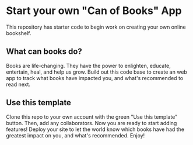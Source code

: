 # Start your own "Can of Books" App

This repository has starter code to begin work on creating your own online bookshelf.

## What can books do?

Books are life-changing. They have the power to enlighten, educate, entertain, heal, and help us grow. Build out this code base to create an web app to track what books have impacted you, and what's recommended to read next.

## Use this template

Clone this repo to your own account with the green "Use this template" button. Then, add any collaborators. Now you are ready to start adding features! Deploy your site to let the world know which books have had the greatest impact on you, and what's recommended. Enjoy!


